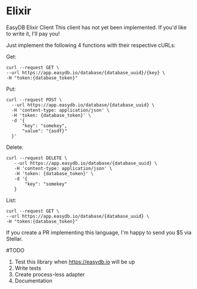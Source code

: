 # Elixir
EasyDB Elixir Client
This client has not yet been implemented. If you'd like to write it, I'll pay you!

Just implement the following 4 functions with their respective cURLs:

Get: 
```
curl --request GET \ 
--url https://app.easydb.io/database/{database_uuid}/{key} \
-H "token:{database_token}"
```

Put: 
```
curl --request POST \  
  --url https://app.easydb.io/database/{database_uuid} \
  -H 'content-type: application/json' \
  -H 'token: {database_token}' \
  -d '{ 
      "key": "somekey",
      "value": "{asdf}"
  }'
```

Delete:
```
curl --request DELETE \
   --url https://app.easydb.io/database/{database_uuid} \
   -H 'content-type: application/json' \
   -H 'token: {database_token}' \
   -d '{
       "key": "somekey"
   }
```

List: 
```
curl --request GET \ 
--url https://app.easydb.io/database/{database_uuid} \
-H "token:{database_token}"
```

If you create a PR implementing this language, I'm happy to send you $5 via Stellar.

#TODO

1) Test this library when https://easydb.io will be up
2) Write tests
3) Create process-less adapter
4) Documentation
